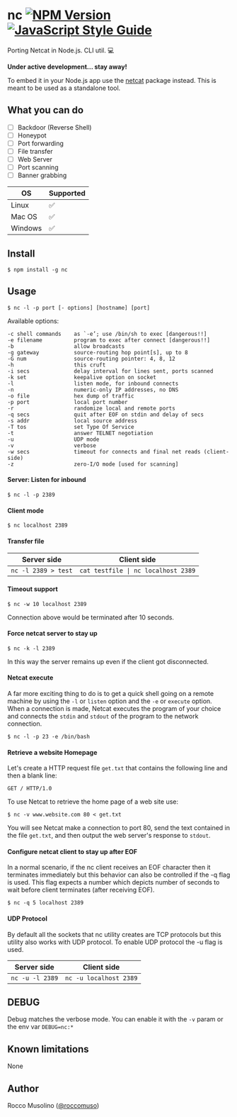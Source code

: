 # nc [![NPM Version](https://img.shields.io/npm/v/nc.svg)](https://www.npmjs.com/package/nc) [![JavaScript Style Guide](https://img.shields.io/badge/code_style-standard-brightgreen.svg)](https://standardjs.com)

Porting Netcat in Node.js. CLI util. :computer:

**Under active development... stay away!**

To embed it in your Node.js app use the [netcat](https://github.com/roccomuso/netcat) package instead. This is meant to be used as a standalone tool.

## What you can do

- [ ] Backdoor (Reverse Shell)
- [ ] Honeypot
- [ ] Port forwarding
- [ ] File transfer
- [ ] Web Server
- [ ] Port scanning
- [ ] Banner grabbing

| OS    |  Supported |
|-------|--------------------|
| Linux | :white_check_mark: |
| Mac OS | :white_check_mark: |
| Windows | :white_check_mark: |

## Install

    $ npm install -g nc

## Usage

    $ nc -l -p port [- options] [hostname] [port]

Available options:

```
-c shell commands    as `-e’; use /bin/sh to exec [dangerous!!]
-e filename          program to exec after connect [dangerous!!]
-b                   allow broadcasts
-g gateway           source-routing hop point[s], up to 8
-G num               source-routing pointer: 4, 8, 12
-h                   this cruft
-i secs              delay interval for lines sent, ports scanned
-k set               keepalive option on socket
-l                   listen mode, for inbound connects
-n                   numeric-only IP addresses, no DNS
-o file              hex dump of traffic
-p port              local port number
-r                   randomize local and remote ports
-q secs              quit after EOF on stdin and delay of secs
-s addr              local source address
-T tos               set Type Of Service
-t                   answer TELNET negotiation
-u                   UDP mode
-v                   verbose
-w secs              timeout for connects and final net reads (client-side)
-z                   zero-I/O mode [used for scanning]
```

#### Server: Listen for inbound

    $ nc -l -p 2389

#### Client mode

    $ nc localhost 2389

#### Transfer file

| Server side         | Client side                        |
|---------------------|------------------------------------|
| `nc -l 2389 > test` | <code>cat testfile &#124; nc localhost 2389</code> |

#### Timeout support

    $ nc -w 10 localhost 2389

Connection above would be terminated after 10 seconds.

#### Force netcat server to stay up

    $ nc -k -l 2389

In this way the server remains up even if the client got disconnected.

#### Netcat execute

A far more exciting thing to do is to get a quick shell going on a remote machine by using the `-l` or `listen` option and the `-e` or `execute` option. When a connection is made, Netcat executes the program of your choice and connects the `stdin` and `stdout` of the program to the network connection.

    $ nc -l -p 23 -e /bin/bash

#### Retrieve a website Homepage

Let's create a HTTP request file `get.txt` that contains the following line and then a blank
line:

```
GET / HTTP/1.0

```

To use Netcat to retrieve the home page of a web site use:

    $ nc -v www.website.com 80 < get.txt

You will see Netcat make a connection to port 80, send the text contained in the file `get.txt`, and then output the web server's response to `stdout`.

#### Configure netcat client to stay up after EOF

In a normal scenario, if the nc client receives an EOF character then it terminates immediately but this behavior can also be controlled if the -q flag is used. This flag expects a number which depicts number of seconds to wait before client terminates (after receiving EOF).

    $ nc -q 5 localhost 2389

#### UDP Protocol

By default all the sockets that nc utility creates are TCP protocols but this utility also works with UDP protocol. To enable UDP protocol the -u flag is used.

| Server side         | Client side                        |
|---------------------|------------------------------------|
| `nc -u -l 2389` | `nc -u localhost 2389` |


## DEBUG

Debug matches the verbose mode.
You can enable it with the `-v` param or the env var `DEBUG=nc:*`

## Known limitations

None

## Author

Rocco Musolino ([@roccomuso](https://twitter.com/roccomuso))
